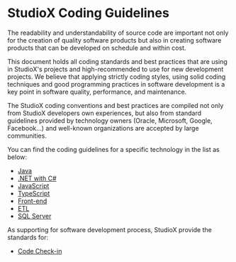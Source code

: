 # StudioX Coding Guidelines

The readability and understandability of source code are important not only for the creation of quality software products but also in creating software products that can be developed on schedule and within cost.

This document holds all coding standards and best practices that are using in StudioX's projects and high-recommended to use for new development projects. We believe that applying strictly coding styles, using solid coding techniques and good programming practices in software development is a key point in software quality, performance, and maintenance.

The StudioX coding conventions and best practices are compiled not only from StudioX developers own experiences, but also from standard guidelines provided by technology owners (Oracle, Microsoft, Google, Facebook...) and well-known organizations are accepted by large communities.

You can find the coding guidelines for a specific technology in the list as below:

* [Java](java.md)
* [.NET with C#](dotnet.md)
* [JavaScript](javascript.md)
* [TypeScript](typescript.md)
* [Front-end](front-end.md)
* [ETL](etl/README.md)
* [SQL Server](sql-server.md)

As supporting for software development process, StudioX provide the standards for:

* [Code Check-in](code-checkin.md)
